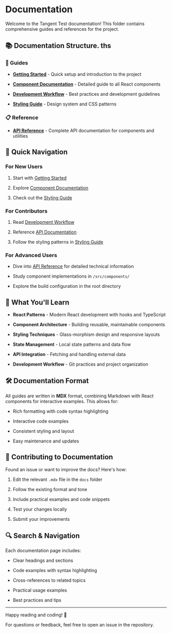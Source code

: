 # Documentation

Welcome to the Tangent Test documentation! This folder contains comprehensive guides and references for the project.

## 📚 Documentation Structure. ths

### 📖 Guides

*   [**Getting Started**](./getting-started.mdx) - Quick setup and introduction to the project
    
*   [**Component Documentation**](./components.mdx) - Detailed guide to all React components
    
*   [**Development Workflow**](./development.mdx) - Best practices and development guidelines
    
*   [**Styling Guide**](./styling.mdx) - Design system and CSS patterns
    

### 📋 Reference

*   [**API Reference**](./api-reference.mdx) - Complete API documentation for components and utilities
    

## 🚀 Quick Navigation

### For New Users

1.  Start with [Getting Started](./getting-started.mdx)
    
2.  Explore [Component Documentation](./components.mdx)
    
3.  Check out the [Styling Guide](./styling.mdx)
    

### For Contributors

1.  Read [Development Workflow](./development.mdx)
    
2.  Reference [API Documentation](./api-reference.mdx)
    
3.  Follow the styling patterns in [Styling Guide](./styling.mdx)
    

### For Advanced Users

*   Dive into [API Reference](./api-reference.mdx) for detailed technical information
    
*   Study component implementations in `/src/components/`
    
*   Explore the build configuration in the root directory
    

## 🎯 What You'll Learn

*   **React Patterns** - Modern React development with hooks and TypeScript
    
*   **Component Architecture** - Building reusable, maintainable components
    
*   **Styling Techniques** - Glass-morphism design and responsive layouts
    
*   **State Management** - Local state patterns and data flow
    
*   **API Integration** - Fetching and handling external data
    
*   **Development Workflow** - Git practices and project organization
    

## 🛠️ Documentation Format

All guides are written in **MDX** format, combining Markdown with React components for interactive examples. This allows for:

*   Rich formatting with code syntax highlighting
    
*   Interactive code examples
    
*   Consistent styling and layout
    
*   Easy maintenance and updates
    

## 📝 Contributing to Documentation

Found an issue or want to improve the docs? Here's how:

1.  Edit the relevant `.mdx` file in the `docs` folder
    
2.  Follow the existing format and tone
    
3.  Include practical examples and code snippets
    
4.  Test your changes locally
    
5.  Submit your improvements
    

## 🔍 Search & Navigation

Each documentation page includes:

*   Clear headings and sections
    
*   Code examples with syntax highlighting
    
*   Cross-references to related topics
    
*   Practical usage examples
    
*   Best practices and tips
    

* * *

Happy reading and coding! 🎉

For questions or feedback, feel free to open an issue in the repository.